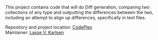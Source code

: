 This project contains code that will do Diff generation, comparing
two collections of any type and outputting the differences between
the two, including an attempt to align up differences, specifically
in text files.

Repository and project location: [CodePlex][1]  
Maintainer: [Lasse V. Karlsen][2]

  [1]: http://difflib.codeplex.com
  [2]: mailto:lasse@vkarlsen.no